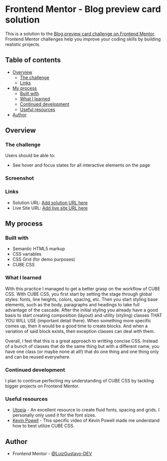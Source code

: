 # Frontend Mentor - Blog preview card solution

This is a solution to the [Blog preview card challenge on Frontend Mentor](https://www.frontendmentor.io/challenges/blog-preview-card-ckPaj01IcS). Frontend Mentor challenges help you improve your coding skills by building realistic projects.

## Table of contents

- [Overview](#overview)
  - [The challenge](#the-challenge)
  - [Links](#links)
- [My process](#my-process)
  - [Built with](#built-with)
  - [What I learned](#what-i-learned)
  - [Continued development](#continued-development)
  - [Useful resources](#useful-resources)
- [Author](#author)

## Overview

### The challenge

Users should be able to:

- See hover and focus states for all interactive elements on the page

### Screenshot

### Links

- Solution URL: [Add solution URL here](https://your-solution-url.com)
- Live Site URL: [Add live site URL here](https://your-live-site-url.com)

## My process

### Built with

- Semantic HTML5 markup
- CSS variables
- CSS Grid (for demo purposes)
- CUBE CSS

### What I learned

With this practice I managed to get a better grasp on the workflow of CUBE CSS.
With CUBE CSS, you first start by setting the stage through global styles: fonts, line heights, colors, spacing, etc.
Then you start styling base elements, such as the body, paragraphs and headings to take full advantage of the cascade.
After the initial styling you already have a good basis to start creating composition (layout) and utility (styling) classes THAT YOU WILL USE (important detail there).
When something more specific comes up, then it would be a good time to create blocks. And when a variation of said block exists, then exception classes can deal with them.

Overall, I feel that this is a great approach to writting concise CSS. Instead of a bunch of classes that do the same thing but with a different name, you have one class (or maybe none at all!) that do one thing and one thing only and can be reused everywhere.

### Continued development

I plan to continue perfecting my understanding of CUBE CSS by tackling bigger projects on Frontend Mentor.

### Useful resources

- [Utopia](https://utopia.fyi/) - An excellent resource to create fluid fonts, spacing and grids. I personally only used it for the font sizes.
- [Kevin Powell](https://youtu.be/NanhQvnvbR8?si=LJxMk21WlwIBYQ6m) - This specific video of Kevin Powell made me understand how to best utilize CUBE CSS.

## Author

- Frontend Mentor - [@LuizGustavo-DEV](https://www.frontendmentor.io/profile/LuizGustavo-DEV)
